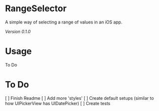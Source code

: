 # RangeSelector
A simple way of selecting a range of values in an iOS app.

*Version 0.1.0*

# Usage
To Do


# To Do
[ ] Finish Readme
[ ] Add more 'styles'
[ ] Create default setups (similar to how UIPickerView has UIDatePicker)
[ ] Create tests
